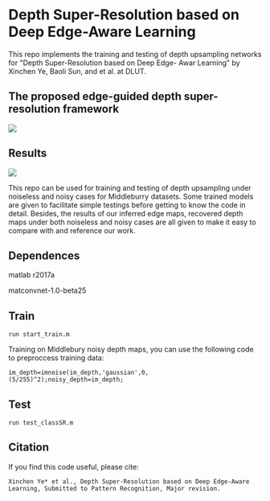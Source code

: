 # Depth Super-Resolution based on Deep Edge-Aware Learning

This repo implements the training and testing of depth upsampling networks for "Depth Super-Resolution based on Deep Edge- Awar Learning" by Xinchen Ye, Baoli Sun, and et al. at DLUT.

## The proposed edge-guided depth super-resolution framework
![](https://github.com/Sunbaoli/DSR/blob/master/code/fig2.png)

## Results
![](https://github.com/Sunbaoli/DSR/blob/master/code/fig1.png)


This repo can be used for training and testing of depth upsampling under noiseless and noisy cases for Middleburry  datasets. Some trained models are given to facilitate simple testings before getting to know the code in detail. Besides,  the results of our inferred edge maps, recovered depth maps under both noiseless and noisy cases are all given to make it  easy to compare with and reference our work.

## Dependences

matlab r2017a

matconvnet-1.0-beta25

## Train
` run start_train.m `

Training on Middlebury noisy depth maps, you can use the following code to preproccess training data:

` im_depth=imnoise(im_depth,'gaussian',0,(5/255)^2);noisy_depth=im_depth; `

## Test
` run test_classSR.m `
## Citation 
If you find this code useful, please cite:

` Xinchen Ye* et al., Depth Super-Resolution based on Deep Edge-Aware Learning, Submitted to Pattern Recognition, Major revision. `


